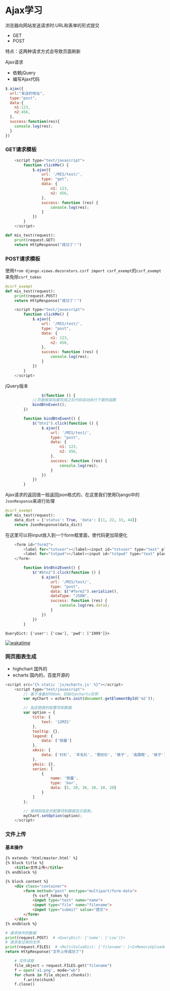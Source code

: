# Ajax学习

浏览器向网站发送请求时:URL和表单的形式提交

- GET
- POST

特点：这两种请求方式会导致页面刷新

Ajax请求

- 依赖jQuery
- 编写Ajax代码

```javascript
$.ajax({
  url:"发送的地址",
  type:"post",
  data:{
    n1:123,
    n2:456,
  },
  success:function(res){
    console.log(res);
  }
})
```

### GET请求模板

```javascript
    <script type="text/javascript">
        function clickMe() {
            $.ajax({
                url: '/MIS/test/',
                type: "get",
                data: {
                    n1: 123,
                    n2: 456,
                },
                success: function (res) {
                    console.log(res);
                }
            })
        }
    </script>
```

```python
def mis_test(request):
    print(request.GET)
    return HttpResponse("成功了！")

```

### POST请求模板

使用`from django.views.decorators.csrf import csrf_exempt`的`csrf_exempt`来免除`csrf_token`

```python
@csrf_exempt
def mis_test(request):
    print(request.POST)
    return HttpResponse("成功了！")
```

```javascript
    <script type="text/javascript">
        function clickMe() {
            $.ajax({
                url: '/MIS/test/',
                type: "post",
                data: {
                    n1: 123,
                    n2: 456,
                },
                success: function (res) {
                    console.log(res);
                }
            })
        }
    </script>
```

jQuery版本

```javascript
				$(function () {
            //页面框架加载完成之后代码自动执行下面的函数
            bindBtnEvent();
        })

        function bindBtnEvent() {
            $("btn1").click(function () {
                $.ajax({
                    url: '/MIS/test/',
                    type: "post",
                    data: {
                        n1: 123,
                        n2: 456,
                    },
                    success: function (res) {
                        console.log(res);
                    }
                })
            })
        }
```

Ajax请求的返回值一般返回json格式的，在这里我们使用Django中的`JsonResponse`来进行处理

```python
@csrf_exempt
def mis_test(request):
    data_dict = {'status': True, 'data': [11, 22, 33, 44]}
    return JsonResponse(data_dict)
```

在这里可以将input放入到一个form框里面，使代码更加简便化

```javascript
    <form id="form2">
        <label for="txtuser"></label><input id="txtuser" type="text" placeholder="姓名" name="user"/>
        <label for="txtpwd"></label><input id="txtpwd" type="text" placeholder="密码" name="pwd"/>
    </form>
```

```javascript
        function btnBtn2Event() {
            $("#btn2").click(function () {
                $.ajax({
                    url: '/MIS/test/',
                    type: "post",
                    data: $("#form2").serialize(),
                    dataType: "JSON",
                    success: function (res) {
                        console.log(res.data);
                    }
                })
            })
        }

```

`QueryDict: {'user': ['cow'], 'pwd': ['1999']}>`

[![wakatime](https://wakatime.com/badge/user/c636fb10-cd3b-428e-8eea-8d2c6da35177/project/58426bb1-0741-436e-be94-440f69c03737.svg)](https://wakatime.com/badge/user/c636fb10-cd3b-428e-8eea-8d2c6da35177/project/58426bb1-0741-436e-be94-440f69c03737)

### 网页图表生成

- highchart 国外的
- echarts 国内的，百度开源的

```javascript
<script src="{% static 'js/echarts.js' %}"></script>
    <script type="text/javascript">
        // 基于准备好的dom，初始化echarts实例
        var myChart = echarts.init(document.getElementById('m2'));

        // 指定图表的配置项和数据
        var option = {
            title: {
                text: '12MIS'
            },
            tooltip: {},
            legend: {
                data: ['销量']
            },
            xAxis: {
                data: ['衬衫', '羊毛衫', '雪纺衫', '裤子', '高跟鞋', '袜子']
            },
            yAxis: {},
            series: [
                {
                    name: '销量',
                    type: 'bar',
                    data: [5, 20, 36, 10, 10, 20]
                }
            ]
        };

        // 使用刚指定的配置项和数据显示图表。
        myChart.setOption(option);
    </script>
```

### 文件上传

#### 基本操作

```html
{% extends 'html/master.html' %}
{% block title %}
    <title>文件上传</title>
{% endblock %}

{% block content %}
    <div class="container">
        <form method="post" enctype="multipart/form-data">
            {% csrf_token %}
            <input type="text" name="name">
            <input type="file" name="filename">
            <input type="submit" value="提交">
        </form>
    </div>
{% endblock %}
```

```python
# 请求体中的数据
print(request.POST)  # <QueryDict: {'name': ['czw']}>
# 请求发过来的文件
print(request.FILES)  # <MultiValueDict: {'filename': [<InMemoryUploadedFile: Ajax学习.md (text/markdown)>]}>
return HttpResponse("文件上传成功了")

```

```python
    # 文件读取
  	file_object = request.FILES.get("filename")
    f = open('a1.png', mode="wb")
    for chunk in file_object.chunks():
        f.write(chunk)
    f.close()
```

